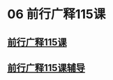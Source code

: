 # 06 前行广释115课

## [前行广释115课](https://huidengchanxiu.net/refs/qxgs/qxgs-10jgsd#前行广释第115课)

## [前行广释115课辅导](https://huidengchanxiu.net/refs/qxgs/fudao/qxgsfd-10jgsd#前行广释第115课辅导)
